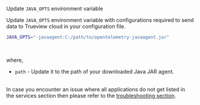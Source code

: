 Update `JAVA_OPTS` environment variable

Update `JAVA_OPTS` environment variable with configurations required to send data to Trueview cloud in your configuration file.

```bash
JAVA_OPTS="-javaagent:C:/path/to/opentelemetry-javaagent.jar"
```
&nbsp;

where,
- `path` - Update it to the path of your downloaded Java JAR agent.<br></br>

In case you encounter an issue where all applications do not get listed in the services section then please refer to the [troubleshooting section](#troubleshooting-your-installation).